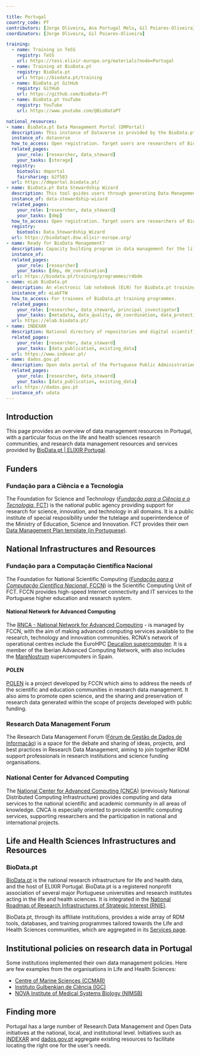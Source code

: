 ```yaml
---

title: Portugal
country_code: PT
contributors: [Jorge Oliveira, Ana Portugal Melo, Gil Poiares-Oliveira]
coordinators: [Jorge Oliveira, Gil Poiares-Oliveira]

training:
  - name: Training in TeSS
    registry: TeSS
    url: https://tess.elixir-europe.org/materials?node=Portugal
  - name: Training at BioData.pt
    registry: BioData.pt
    url: https://biodata.pt/training
  - name: BioData.pt GitHub
    registry: GitHub
    url: https://github.com/BioData-PT
  - name: BioData.pt YouTube
    registry: YouTube
    url: https://www.youtube.com/@BioDataPT

national_resources:
- name: BioData.pt Data Management Portal (DMPortal)
  description: This instance of Dataverse is provided by the BioData.pt. We can help you write and maintain data management plans for your research.
  instance_of: dataverse
  how_to_access: Open registration. Target users are researchers of BioData.pt associate organisations.
  related_pages:
    your_role: [researcher, data_steward]
    your_tasks: [storage]
  registry:
    biotools: dmportal
    fairsharing: b2f583
  url: https://dmportal.biodata.pt/
- name: BioData.pt Data Stewardship Wizard
  description: This tool guides users through generating Data Management Plans. 
  instance_of: data-stewardship-wizard
  related_pages:
    your_role: [researcher, data_steward]
    your_tasks: [dmp]
  how_to_access: Open registration. Target users are researchers of BioData.pt associate organisations.
  registry:
    biotools: Data_Stewardship_Wizard
  url: https://biodatapt.dsw.elixir-europe.org/
- name: Ready for BioData Management?
  description: Capacity building program in data management for the life sciences to empower researchers and institutions in managing their data more effectively and efficiently.
  instance_of:
  related_pages:
    your_role: [researcher]
    your_tasks: [dmp, dm_coordination]
  url: https://biodata.pt/training/programmes/r4bdm
- name: eLab BioData.pt
  description: An electronic lab notebook (ELN) for BioData.pt training programmes (data wiped periodically).
  inistance_of: eLabFTW
  how_to_access: For trainees of BioData.pt training programmes.
  related_pages:
    your_role: [researcher, data_steward, principal_investigator]
    your_tasks: [metadata, data_quality, dm_coordination, data_protection, data_organization, data_provenance, machine_actionability]
  url: https://elab.biodata.pt/
- name: INDEXAR
  description: National directory of repositories and digital scientific journals, in the fields of science and culture.
  related_pages:
    your_role: [researcher, data_steward]
    your_tasks: [data_publication, existing_data]
  url: https://www.indexar.pt/
- name: dados.gov.pt
  description: Open data portal of the Portuguese Public Administration.
  related_pages:
    your_role: [researcher, data_steward]
    your_tasks: [data_publication, existing_data]
  url: https://dados.gov.pt
  instance_of: udata
---
```


## Introduction 
This page provides an overview of data management resources in Portugal, with a particular focus on the life and health sciences research communities, and research data management resources and services provided by [BioData.pt | ELIXIR Portugal](https://biodata.pt).

## Funders

### Fundação para a Ciência e a Tecnologia

The Foundation for Science and Technology ([_Fundação para a Ciência e a Tecnologia_, FCT](https://www.fct.pt)) is the national public agency
providing support for research for science, innovation, and technology in all domains. It is a public institute of special resposibility under
the tutelage and superintendence of the Ministry of Education, Science and Innovation.
FCT provides their own [Data Management Plan template (in Portuguese)](https://polen.fccn.pt/wp-content/uploads/2022/12/Modelo-PGD-FCT.pdf).

## National Infrastructures and Resources

### Fundação para a Computação Científica Nacional

The Foundation for National Scientific Computing ([_Fundação para a Computação Científica Nacional_, FCCN](https://www.fccn.pt)) is the Scientific
Computing Unit of FCT. FCCN provides high-speed Internet connectivity and IT services to the Portuguese higher education and research system.

#### National Network for Advanced Computing

The [RNCA - National Network for Advanced Computing](https://rnca.fccn.pt) - is managed by FCCN, with the aim of making advanced computing services available to the research, technology and innovation communities. RCNA's network of operational centres include the EuroHPC [Deucalion supercomputer](https://macc.fccn.pt/resources#deucalion). It is a member of the Iberian Advanced Computing Network, with also includes the [MareNostrum](https://www.bsc.es/marenostrum/marenostrum) supercomputers in Spain.

#### POLEN

[POLEN](https://polen.fccn.pt) is a project developed by FCCN which aims to address the needs of the scientific and education communities in
research data management. It also aims to promote open science, and the sharing and preservation of research data generated within the scope of
projects developed with public funding.

### Research Data Management Forum

The Research Data Management Forum ([Fórum de Gestão de Dados de Informação](https://forumgdi.rcaap.pt)) is a space for the debate and sharing of
ideas, projects, and best practices in Research Data Management, aiming to join together RDM support professionals in research institutions and
science funding organisations.

### National Center for Advanced Computing

The [National Center for Advanced Computing (CNCA)](https://www.incd.pt) (previously National Distributed Computing Infrastructure) provides computing and data services to the national scientific and academic community in all areas of knowledge. CNCA is especially oriented to provide scientific computing services, supporting researchers and the participation in national and international projects.

## Life and Health Sciences Infrastructures and Resources

### BioData.pt

[BioData.pt](https://biodata.pt) is the national research infrastructure for life and health data, and the host of ELIXIR Portugal. BioData.pt is a registered
nonprofit association of several major Portuguese universities and research institutes acting in the life and health sciences. It is integrated in the [National Roadmap of Research Infrastructures of Strategic Interest (RNIE)](https://www.fct.pt/en/financiamento/programas-de-financiamento/infraestruturas-de-investigacao/).

BioData.pt, through its affiliate institutions, provides a wide array of RDM tools, databases, and training programmes tailored towards the Life and Health Sciences communities, which are aggregated in its [Services page](https://biodata.pt/services).

## Institutional policies on research data in Portugal

Some institutions implemented their own data management policies. Here are few examples from the organisations in Life and Health Sciences:
* [Centre of Marine Sciences (CCMAR)](https://ccmar.ualg.pt/en/our-policies)
* [Instituto Gulbenkian de Ciência (IGC)](https://zenodo.org/record/6325980#.YmrF1m7MJTY)
* [NOVA Institute of Medical Systems Biology (NIMSB)](https://nimsb.unl.pt/research-innovation/data-management-plan/)


## Finding more

Portugal has a large number of Research Data Management and Open Data initiatives at the national, local, and institutional level. Initiatives such as [INDEXAR](https://www.indexar.pt) and [dados.gov.pt](https://dados.gov.pt) aggregate existing resources to facilitate locating the right one for the user's needs.
